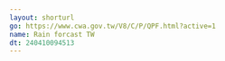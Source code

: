 ```yaml
---
layout: shorturl
go: https://www.cwa.gov.tw/V8/C/P/QPF.html?active=1
name: Rain forcast TW
dt: 240410094513
---
```

